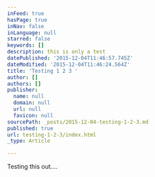 ```yaml
---
inFeed: true
hasPage: true
inNav: false
inLanguage: null
starred: false
keywords: []
description: this is only a test
datePublished: '2015-12-04T11:46:57.745Z'
dateModified: '2015-12-04T11:46:24.564Z'
title: 'Testing 1 2 3 '
author: []
authors: []
publisher:
  name: null
  domain: null
  url: null
  favicon: null
sourcePath: _posts/2015-12-04-testing-1-2-3.md
published: true
url: testing-1-2-3/index.html
_type: Article

---
```

Testing this out....